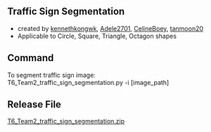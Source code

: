 ## Traffic Sign Segmentation 
- created by [kennethkongwk](https://github.com/kennethkongwk/), [Adele2701](https://github.com/Adele2701/), [CelineBoey](https://github.com/CelineBoey/), [tanmoon20](https://github.com/tanmoon20/)
- Applicable to Circle, Square, Triangle, Octagon shapes

## Command
To segment traffic sign image:<br>
T6_Team2_traffic_sign_segmentation.py -i [image_path]

## Release File
[T6_Team2_traffic_sign_segmentation.zip](https://github.com/tanmoon20/TrafficSignSegmentation/releases/download/2023.09.15/T6_Team2_traffic_sign_segmentation.zip/)
